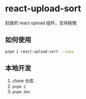 # react-upload-sort

封装的 react  upload 组件，支持拖拽

## 如何使用

```bash
pnpm i react-upload-sort --save
```

## 本地开发

1. clone 仓库.
2. `pnpm i`
3. `pnpm dev`
